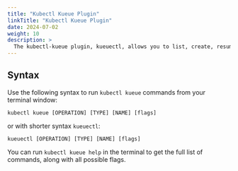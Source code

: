 ```yaml
---
title: "Kubectl Kueue Plugin"
linkTitle: "Kubectl Kueue Plugin"
date: 2024-07-02
weight: 10
description: >
  The kubectl-kueue plugin, kueuectl, allows you to list, create, resume and stop kueue resources such as resourceflavor, clusterqueues, localqueues and workloads.
---
```


## Syntax

Use the following syntax to run `kubectl kueue` commands from your terminal window:

```shell
kubectl kueue [OPERATION] [TYPE] [NAME] [flags]
```

or with shorter syntax `kueuectl`:

```shell
kueuectl [OPERATION] [TYPE] [NAME] [flags]
```

You can run `kubectl kueue help` in the terminal to get the full list of commands, along with all possible flags.